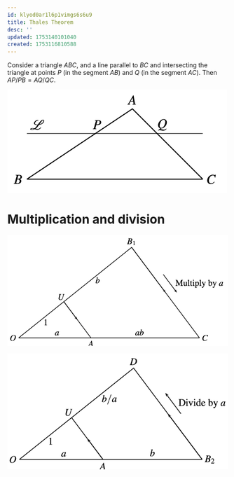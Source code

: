 ```yaml
---
id: klyod0ar1l6p1vimgs6s6u9
title: Thales Theorem
desc: ''
updated: 1753140101040
created: 1753116810588
---
```


Consider a triangle $ABC$, and a line parallel to $BC$ and intersecting the triangle at points $P$ (in the segment $AB$) and $Q$ (in the segment $AC$). Then $AP/PB=AQ/QC$.

![Thales Theorem](image.png)

# Multiplication and division

![Multiplication](image-2.png)

![Division](image-3.png)